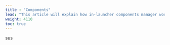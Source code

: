```yaml
---
title : "Components"
lead: "This article will explain how in-launcher components manager works"
weight: 4110
toc: true
---
```


sus
